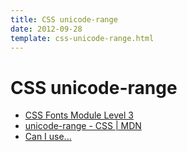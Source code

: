 ```yaml
---
title: CSS unicode-range
date: 2012-09-28
template: css-unicode-range.html
---
```


CSS unicode-range
=================

- [CSS Fonts Module Level 3](https://drafts.csswg.org/css-fonts/#descdef-unicode-range)
- [unicode-range - CSS | MDN](https://developer.mozilla.org/en-US/docs/Web/CSS/%40font-face/unicode-range)
- [Can I use...](http://caniuse.com/#feat=font-unicode-range)
